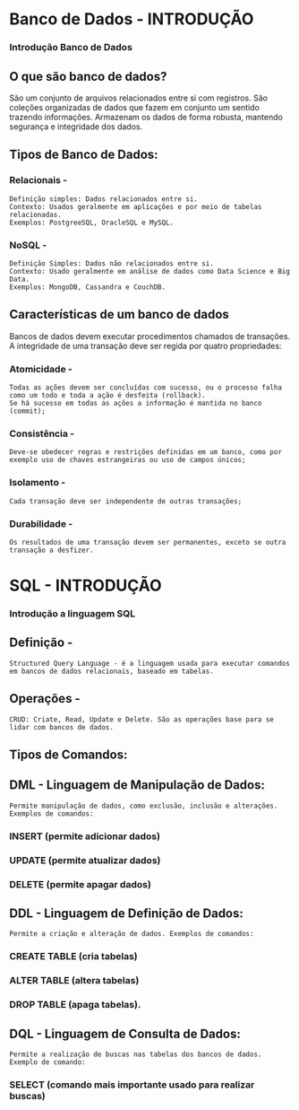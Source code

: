 # Banco de Dados - INTRODUÇÃO
### Introdução Banco de Dados
## O que são banco de dados?
São um conjunto de arquivos relacionados entre si com registros. 
São coleções organizadas de dados que fazem em conjunto um sentido trazendo informações.
Armazenam os dados de forma robusta, mantendo segurança e integridade dos dados.
## Tipos de Banco de Dados:
  ### Relacionais - 
    Definição simples: Dados relacionados entre si.
    Contexto: Usados geralmente em aplicações e por meio de tabelas relacionadas.
    Exemplos: PostgreeSQL, OracleSQL e MySQL.
  ### NoSQL       - 
    Definição Simples: Dados não relacionados entre si.
    Contexto: Usado geralmente em análise de dados como Data Science e Big Data. 
    Exemplos: MongoDB, Cassandra e CouchDB.
## Características de um banco de dados
  Bancos de dados devem executar procedimentos chamados de transações. A integridade de uma transação deve ser regida por quatro propriedades:
  ### Atomicidade   - 
    Todas as ações devem ser concluídas com sucesso, ou o processo falha como um todo e toda a ação é desfeita (rollback). 
    Se há sucesso em todas as ações a informação é mantida no banco (commit);
  ### Consistência  -
    Deve-se obedecer regras e restrições definidas em um banco, como por exemplo uso de chaves estrangeiras ou uso de campos únicos;
  ### Isolamento    - 
    Cada transação deve ser independente de outras transações;
  ### Durabilidade  -
    Os resultados de uma transação devem ser permanentes, exceto se outra transação a desfizer.
# SQL - INTRODUÇÃO
### Introdução a linguagem SQL
  ## Definição -
    Structured Query Language - é a linguagem usada para executar comandos em bancos de dados relacionais, baseado em tabelas. 
  ## Operações - 
    CRUD: Criate, Read, Update e Delete. São as operações base para se lidar com bancos de dados.
  ## Tipos de Comandos:
  ## DML - Linguagem de Manipulação de Dados:
    Permite manipulação de dados, como exclusão, inclusão e alterações. Exemplos de comandos:
  ### INSERT (permite adicionar dados)
  ### UPDATE (permite atualizar dados)
  ### DELETE (permite apagar dados)
  ## DDL - Linguagem de Definição de Dados:
    Permite a criação e alteração de dados. Exemplos de comandos:
  ### CREATE TABLE (cria tabelas)
  ### ALTER TABLE (altera tabelas)
  ### DROP TABLE (apaga tabelas).
  ## DQL - Linguagem de Consulta de Dados:
    Permite a realização de buscas nas tabelas dos bancos de dados. Exemplo de comando:
  ### SELECT (comando mais importante usado para realizar buscas)
  
